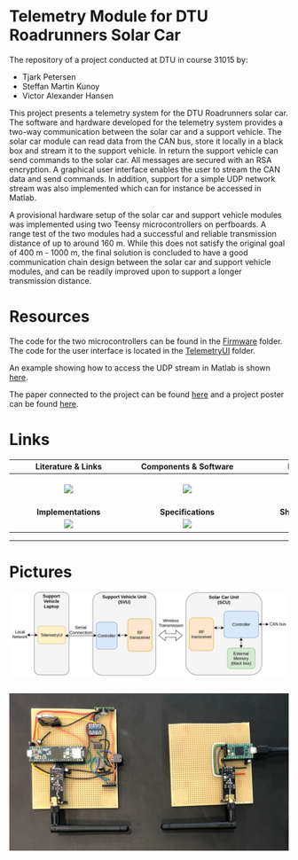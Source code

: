 # Telemetry Module for DTU Roadrunners Solar Car

The repository of a project conducted at DTU in course 31015 by:
- Tjark Petersen
- Steffan Martin Kunoy
- Victor Alexander Hansen

This project presents a telemetry system for the DTU Roadrunners solar car. The software and hardware developed for the telemetry system provides a two-way communication between the solar car and a support vehicle. The solar car module can read data from the CAN bus, store it locally in a black box and stream it to the support vehicle. In return the support vehicle can send commands to the solar car. All messages are secured with an RSA encryption. A graphical user interface enables the user to stream the CAN data and send commands. In addition, support for a simple UDP network stream was also implemented which can for instance be accessed in Matlab.

A provisional hardware setup of the solar car and support vehicle modules was implemented using two Teensy microcontrollers on perfboards. A range test of the two modules had a successful and reliable transmission distance of up to around 160 m. While this does not satisfy the original goal of 400 m - 1000 m, the final solution is concluded to have a good communication chain design between the solar car and support vehicle modules, and can be readily improved upon to support a longer transmission distance. 

# Resources

The code for the two microcontrollers can be found in the [Firmware](Firmware) folder. The code for the user interface is located in the [TelemetryUI](TelemetryUI) folder.

An example showing how to access the UDP stream in Matlab is shown [here](matlab/udpClient.m).

The paper connected to the project can be found [here](documentation/DTU_Roadrunners_Solar_Car_Telemetry_Paper.pdf) and a project poster can be found [here](documentation/DTU_Roadrunners_Solar_Car_Telemetry_Poster.pdf).

# Links


|<div style="width:200px">Literature & Links</div>|<div style="width:200px">Components & Software</div>|<div style="width:200px">BitBucket</div>|<div style="width:200px">EcoCar Wiki</div>|
|:-:|:-:|:-:|:-:|
|[<img src="https://static.thenounproject.com/png/251053-200.png" width="50">](documentation/literature.md)|[<img src="https://encrypted-tbn0.gstatic.com/images?q=tbn:ANd9GcSJIyUJLYjAW1EF-5cv5lt_mT8VVFh0rgjwmA&usqp=CAU" width="50">](documentation/components.md)|[<img src="https://encrypted-tbn0.gstatic.com/images?q=tbn:ANd9GcTDNgciuROD6Bc5aQ3lTapXG5fSUVKS6mcZlQ&usqp=CAU" width="50">](https://bitbucket.org/dtucar/)|[<img src="documentation/resources/wikipedia_PNG35.png" width="50">](https://dtucar.com/wiki/index.php?title=Main_Page)|
|**Implementations**|**Specifications**|**Shopping List**|**Meeting Notes**|
|[<img src="https://static.thenounproject.com/png/712681-200.png" width="50">](documentation/implementations.md)|[<img src="https://image.flaticon.com/icons/png/512/1541/1541514.png" width="50">](documentation/specification.md)|[<img src="https://image.flaticon.com/icons/png/512/263/263142.png" width="50">](documentation/shoppingList.md)|[<img src="https://www.pngjoy.com/pngm/805/9538805_meeting-icon-sala-de-reuniones-icono-png-download.png" width="50">](documentation/meetingNotes.md)
---

# Pictures

![](documentation/images/SystemSchematic.png)

![](documentation/images/HardwareSetup.JPEG)
---





